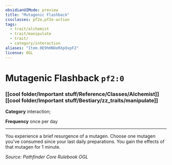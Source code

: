 ```yaml
---
obsidianUIMode: preview
title: "Mutagenic Flashback"
cssclasses: pf2e,pf2e-action
tags:
  - trait/alchemist
  - trait/manipulate
  - trait/
  - category/interaction
aliases: "Item.0E9hHNOeRXpOxpF2"
license: OGL
---
```

# Mutagenic Flashback `pf2:0`

### [[cool folder/Important stuff/Reference/Classes/Alchemist]][[cool folder/Important stuff/Bestiary/zz_traits/manipulate]]

**Category** interaction; 




**Frequency** once per day

* * *

You experience a brief resurgence of a mutagen. Choose one mutagen you've consumed since your last daily preparations. You gain the effects of that mutagen for 1 minute.

*Source: Pathfinder Core Rulebook*
*OGL*
